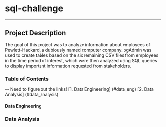 # sql-challenge
-----
## Project Description
The goal of this project was to analyze information about employees of Pewlett-Hackard, a dubiously named computer company. pgAdmin was used to create tables based on the six remaining CSV files from employees in the time period of interest, which were then analyzed using SQL queries to display important information requested from stakeholders.

### Table of Contents
-- Need to figure out the links!
[1. Data Engineering] (#data_eng)
[2. Data Analysis] (#data_analysis)

#### Data Engineering

### Data Analysis
